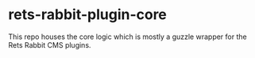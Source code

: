 # rets-rabbit-plugin-core
This repo houses the core logic which is mostly a guzzle wrapper for the Rets Rabbit CMS plugins.
